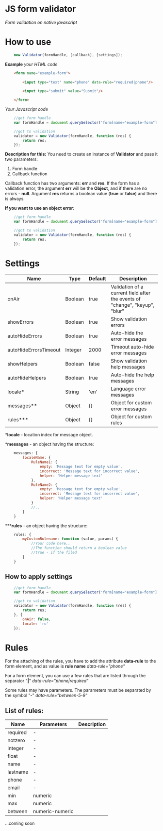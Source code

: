 JS form validator
==============
*Form validation on native javascript*

How to use
=========

```javascript    
	new Validator(formHandle, [callback], [settings]);
```

**Example**
*your HTML code*
```html    
	<form name="example-form">
		
		<input type="text" name="phone" data-rule="required|phone"/>
		
		<input type="submit" value="Submit"/>

	</form>
```
*Your Javascript code*
```javascript    
    //get form handle
    var formHandle = document.querySelector('form[name="example-form"]'),

	//got to validation
	validator = new Validator(formHandle, function (res) {
		return res;
	});
```
**Description for this:**
You need to create an instance of **Validator** and pass it two parameters:
 1. Form handle
 2. Callback function

Callback function has two arguments: **err** and **res**. If the form has a validation error, the argument **err** will be the **Object**, and if there are no errors - **null**. Argument **res** returns a boolean value (**true** or **false**) and there is always.

**If you want to use an object error:**

```javascript
    //get form handle
    var formHandle = document.querySelector('form[name="example-form"]'),

	//got to validation
	validator = new Validator(formHandle, function (res) {
		return res;
	});
```

Settings
=======

| Name                  | Type    | Default | Description                                                                 |
|-----------------------|---------|---------|-----------------------------------------------------------------------------|
| onAir                 | Boolean | true    | Validation of a current field after the events of "change", "keyup", "blur" |
| showErrors            | Boolean | true    | Show validation errors                                                      |
| autoHideErrors        | Boolean | true    | Auto-hide the error messages                                                |
| autoHideErrorsTimeout | Integer | 2000    | Timeout auto-hide error messages                                            |
| showHelpers           | Boolean | false   | Show validation help messages                                               |
| autoHideHelpers       | Boolean | true    | Auto-hide the help messages                                                 |
| locale*                | String  | 'en'    | Language error messages                                                    |
| messages**             | Object  | {}      | Object for custom error messages                                            |
| rules***                 | Object  | {}      | Object for custom rules                   

***locale** - location index for message object.

***messages** - an object having the structure:

```javascript 
    messages: {
		localeName: {
			RuleName1: {
				empty: 'Message text for empty value',
				incorrect: 'Message text for incorrect value',
				helper: 'Helper message text'
			},
			RuleName2: {
				empty: 'Message text for empty value',
				incorrect: 'Message text for incorrect value',
				helper: 'Helper message text'
			}
			//..
		}
	}
```
*****rules** - an object having the structure:

```javascript
    rules: {
		myCustomRulename: function (value, params) {
			//Your code here..
			//The function should return a boolean value
			//true - if the filed
		}
	}
```    

How to apply settings
-------------------------

```javascript    
    //get form handle
    var formHandle = document.querySelector('form[name="example-form"]'),

	//got to validation
	validator = new Validator(formHandle, function (res) {
		return res;
	}, {
	    onAir: false,
    	locale: 'ru'
	});
```

Rules
====

For the attaching of the rules, you have to add the attribute **data-rule** to the form element, and as value is **rule name**
*data-rule="phone"*

For a form element, you can use a few rules that are listed through the separator "**|**"
*data-rule="phone|required"*

Some rules may have parameters. The parameters must be separated by the symbol "**-**"
*data-rule="between-5-9"*

List of rules:
---------------

| Name     | Parameters      | Description |
|----------|-----------------|-------------|
| required |        -        |             |
| notzero  |        -        |             |
| integer  |        -        |             |
| float    |        -        |             |
| name     |        -        |             |
| lastname |        -        |             |
| phone    |        -        |             |
| email    |        -        |             |
| min      | numeric         |             |
| max      | numeric         |             |
| between  | numeric-numeric |             |
...coming soon